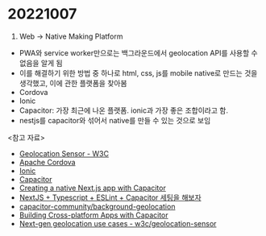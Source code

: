 # 20221007

1. Web -> Native Making Platform

- PWA와 service worker만으로는 백그라운드에서 geolocation API를 사용할 수 없음을 알게 됨
- 이를 해결하기 위한 방법 중 하나로 html, css, js를 mobile native로 만드는 것을 생각했고, 이에 관한 플랫폼을 찾아봄
- Cordova
- Ionic
- Capacitor: 가장 최근에 나온 플랫폼. ionic과 가장 좋은 조합이라고 함.
- nestjs를 capacitor와 섞어서 native를 만들 수 있는 것으로 보임

<참고 자료>

- [Geolocation Sensor - W3C](https://w3c.github.io/geolocation-sensor/#examples)
- [Apache Cordova](https://cordova.apache.org/)
- [Ionic](https://ionicframework.com/)
- [Capacitor](https://capacitorjs.com/)
- [Creating a native Next.js app with Capacitor](https://broddin.be/2021/02/22/packaging-nextjs-capacitor/)
- [NextJS + Typescript + ESLint + Capacitor 세팅을 해보자](https://dotorimook.github.io/post/2021-06-13-next-js-with-capacitor/)
- [capacitor-community/background-geolocation](https://github.com/capacitor-community/background-geolocation)
- [Building Cross-platform Apps with Capacitor](https://ionic.io/resources/articles/building-cross-platform-apps-with-capacitor)
- [Next-gen geolocation use cases - w3c/geolocation-sensor](https://github.com/w3c/geolocation-sensor/issues/17)
